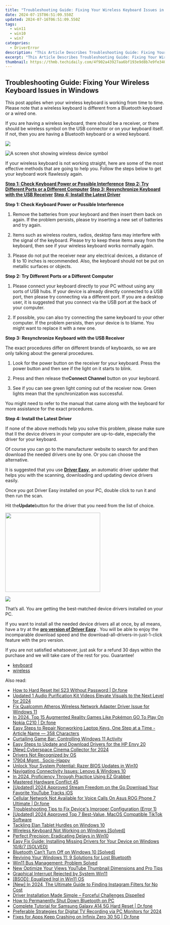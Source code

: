 ```yaml
---
title: "Troubleshooting Guide: Fixing Your Wireless Keyboard Issues in Windows"
date: 2024-07-15T06:51:09.550Z
updated: 2024-07-16T06:51:09.550Z
tags:
  - win11
  - win10
  - win7
categories:
  - DriverError
description: "This Article Describes Troubleshooting Guide: Fixing Your Wireless Keyboard Issues in Windows"
excerpt: "This Article Describes Troubleshooting Guide: Fixing Your Wireless Keyboard Issues in Windows"
thumbnail: https://thmb.techidaily.com/4f902a43927aa6bf193e9d8b7e9fe3404a519e31c80aea16a8f7ebda50148e4a.jpg
---
```


## Troubleshooting Guide: Fixing Your Wireless Keyboard Issues in Windows

This post applies when your wireless keyboard is working from time to time. Please note that a wireless keyboard is different from a Bluetooth keyboard or a wired one.
  
If you are having a wireless keyboard, there should be a receiver, or there should be wireless symbol on the USB connector or on your keyboard itself. If not, then you are having a Bluetooth keyboard or a wired keyboard.
  
<!-- affiliate ads begin -->
<a href="https://secure.2checkout.com/order/checkout.php?PRODS=4715391&QTY=1&AFFILIATE=108875&CART=1"><img src="https://secure.avangate.com/images/merchant/7f687767ccf20fcea1c9dc4a5adc2326/Digisigner_banner_728_x_90_color_version.png" border="0"></a>
<!-- affiliate ads end -->
![A screen shot showing wireless device symbol](https://support.microsoft.com/library/images/support/kbgraphics/public/en-us/838398_plug_symbol.jpg)

If your wireless keyboard is not working straight, here are some of the most effective methods that are going to help you. Follow the steps below to get your keyboard work flawlessly again.
  
**[Step 1: Check Keyboard Power or Possible Interference](https://bluettiit.sjv.io/xkwq91)**
[**Step 2: Try Different Ports or a Different Computer**](https://thefitville.pxf.io/qyo4yy)
[**Step 3: Resynchronize Keyboard with the USB Receiver**](https://vapordna.pxf.io/vnbxna)
[**Step 4: Install the Latest Driver**](https://bluettius.sjv.io/dkpnv2)
  
 **Step 1: Check Keyboard Power or Possible Interference**
  
 1) Remove the batteries from your keyboard and then insert them back on again. If the problem persists, please try inserting a new set of batteries and try again.
  
 2) Items such as wireless routers, radios, desktop fans may interfere with the signal of the keyboard. Please try to keep these items away from the keyboard, then see if your wireless keyboard works normally again.
  
 3) Please do not put the receiver near any electrical devices, a distance of 8 to 10 inches is recommended. Also, the keyboard should not be put on metallic surfaces or objects.
  
 **Step 2: Try Different Ports or a Different Computer**
  
 1) Please connect your keyboard directly to your PC without using any sorts of USB hubs. If your device is already directly connected to a USB port, then please try connecting via a different port. If you are a desktop user, it is suggested that you connect via the USB port at the back of your computer.
  
 2) If possible, you can also try connecting the same keyboard to your other computer. If the problem persists, then your device is to blame. You might want to replace it with a new one.
  
 **Step 3:** **Resynchronize Keyboard with the USB Receiver**
  
 The exact procedures differ on different brands of keyboards, so we are only talking about the general procedures.
  
 1) Look for the power button on the receiver for your keyboard. Press the power button and then see if the light on it starts to blink.
  
 2) Press and then release the**Connect Channel** button on your keyboard.
  
 3) See if you can see green light coming out of the receiver now. Green lights mean that the synchronization was successful.
  
 You might need to refer to the manual that came along with the keyboard for more assistance for the exact procedures.
  
 **Step 4: Install the Latest Driver**
  
If none of the above methods help you solve this problem, please make sure that ll the device drivers in your computer are up-to-date, especially the driver for your keyboard.
  
Of course you can go to the manufacturer website to search for and then download the needed drivers one by one. Or you can choose the alternative.
  
It is suggested that you use [**Driver Easy**](https://tools.techidaily.com/drivereasy/download/), an automatic driver updater that helps you with the scanning, downloading and updating device drivers easily.
  
Once you got Driver Easy installed on your PC, double click to run it and then run the scan.
  
Hit the**Update**button for the driver that you need from the list of choice.

<!-- affiliate ads begin -->
<a href="https://modlily.sjv.io/c/5597632/2072819/17059" target="_top" id="2072819"><img src="//a.impactradius-go.com/display-ad/17059-2072819" border="0" alt="" width="300" height="250"/></a><img height="0" width="0" src="https://imp.pxf.io/i/5597632/2072819/17059" style="position:absolute;visibility:hidden;" border="0" />
<!-- affiliate ads end -->
![](https://images.drivereasy.com/wp-content/uploads/2017/03/img_58dcc77caeb1c.jpg)
  
 That’s all. You are getting the best-matched device drivers installed on your PC.
  
 If you want to install all the needed device drivers all at once, by all means, have a try at the [**pro version of Driver Easy**](https://tools.techidaily.com/drivereasy/download/) . You will be able to enjoy the incomparable download speed and the download-all-drivers-in-just-1-click feature with the pro version.
  
 If you are not satisfied whatsoever, just ask for a refund 30 days within the purchase and we will take care of the rest for you. Guarantee!

* [keyboard](https://bellelily.pxf.io/m5azgm)
* [wireless](https://tools.techidaily.com/drivereasy/download/)

<ins class="adsbygoogle"
     style="display:block"
     data-ad-format="autorelaxed"
     data-ad-client="ca-pub-7571918770474297"
     data-ad-slot="1223367746"></ins>



<ins class="adsbygoogle"
     style="display:block"
     data-ad-client="ca-pub-7571918770474297"
     data-ad-slot="8358498916"
     data-ad-format="auto"
     data-full-width-responsive="true"></ins>

<span class="atpl-alsoreadstyle">Also read:</span>
<div><ul>
<li><a href="https://techidaily.com/how-to-hard-reset-itel-s23-without-password-drfone-by-drfone-reset-android-reset-android/"><u>How to Hard Reset Itel S23 Without Password | Dr.fone</u></a></li>
<li><a href="https://sound-optimizing.techidaily.com/updated-1-audio-purification-kit-videos-elevate-visuals-to-the-next-level-for-2024/"><u>Updated 1 Audio Purification Kit Videos Elevate Visuals to the Next Level for 2024</u></a></li>
<li><a href="https://driver-error.techidaily.com/fix-qualcomm-atheros-wireless-network-adapter-driver-issue-for-windows-11/"><u>Fix Qualcomm Atheros Wireless Network Adapter Driver Issue for Windows 11</u></a></li>
<li><a href="https://android-pokemon-go.techidaily.com/in-2024-top-15-augmented-reality-games-like-pokemon-go-to-play-on-nokia-c210-drfone-by-drfone-virtual-android/"><u>In 2024, Top 15 Augmented Reality Games Like Pokémon GO To Play On Nokia C210 | Dr.fone</u></a></li>
<li><a href="https://driver-error.techidaily.com/easy-steps-to-repair-nonworking-laptop-keys-one-step-at-a-time-article-name-358-characters/"><u>Easy Steps to Repair Nonworking Laptop Keys, One Step at a Time - Article Name — 358 Characters</u></a></li>
<li><a href="https://games-able.techidaily.com/curtailing-game-bar-controlling-windows-11-activity/"><u>Curtailing Game Bar: Controlling Windows 11 Activity</u></a></li>
<li><a href="https://driver-error.techidaily.com/easy-steps-to-update-and-download-drivers-for-the-hp-envy-20/"><u>Easy Steps to Update and Download Drivers for the HP Envy 20</u></a></li>
<li><a href="https://facebook-video-content.techidaily.com/new-cyberspace-cinema-collector-for-2024/"><u>[New] Cyberspace Cinema Collector for 2024</u></a></li>
<li><a href="https://driver-error.techidaily.com/drivers-not-recognized-by-os/"><u>Drivers Not Recognized by OS</u></a></li>
<li><a href="https://driver-error.techidaily.com/17904-mgmt-socio-happy/"><u>17904 Mgmt., Socio-Happy</u></a></li>
<li><a href="https://driver-error.techidaily.com/unlock-your-system-potential-razer-bios-updates-in-win10/"><u>Unlock Your System Potential: Razer BIOS Updates in Win10</u></a></li>
<li><a href="https://driver-error.techidaily.com/navigating-connectivity-issues-lenovo-and-windows-10/"><u>Navigating Connectivity Issues: Lenovo & Windows 10</u></a></li>
<li><a href="https://visual-screen-recording.techidaily.com/in-2024-proficiency-through-practice-using-ez-grabber/"><u>In 2024, Proficiency Through Practice  Using EZ Grabber</u></a></li>
<li><a href="https://driver-error.techidaily.com/mastered-hardware-conflict-45/"><u>Mastered Hardware Conflict 45</u></a></li>
<li><a href="https://youtube-webster.techidaily.com/ed-2024-approved-stream-freedom-on-the-go-download-your-favorite-youtube-tracks-ios/"><u>[Updated] 2024 Approved  Stream Freedom on the Go  Download Your Favorite YouTube Tracks iOS</u></a></li>
<li><a href="https://howto.techidaily.com/cellular-network-not-available-for-voice-calls-on-asus-rog-phone-7-ultimate-drfone-by-drfone-fix-android-problems-fix-android-problems/"><u>Cellular Network Not Available for Voice Calls On Asus ROG Phone 7 Ultimate | Dr.fone</u></a></li>
<li><a href="https://driver-error.techidaily.com/troubleshooting-tips-to-fix-devices-improper-configuration-error-1/"><u>Troubleshooting Tips to Fix Device's Improper Configuration (Error 1)</u></a></li>
<li><a href="https://tiktok-clips.techidaily.com/updated-2024-approved-top-7-best-value-macos-compatible-tiktok-software/"><u>[Updated] 2024 Approved  Top 7 Best-Value, MacOS Compatible TikTok Software</u></a></li>
<li><a href="https://driver-error.techidaily.com/tackling-elan-tablet-hurdles-on-windows-10/"><u>Tackling Elan Tablet Hurdles on Windows 10</u></a></li>
<li><a href="https://driver-error.techidaily.com/wireless-keyboard-not-working-on-windows-solved/"><u>Wireless Keyboard Not Working on Windows [Solved]</u></a></li>
<li><a href="https://driver-error.techidaily.com/perfect-precision-eradicating-delays-in-win10/"><u>Perfect Precision: Eradicating Delays in Win10</u></a></li>
<li><a href="https://driver-error.techidaily.com/easy-fix-guide-installing-missing-drivers-for-your-device-on-windows-1087-solved/"><u>Easy Fix Guide: Installing Missing Drivers for Your Device on Windows 10/8/7 [SOLVED]</u></a></li>
<li><a href="https://driver-error.techidaily.com/bluetooth-cant-turn-off-on-windows-10-solved/"><u>Bluetooth Can’t Turn Off on Windows 10 [Solved]</u></a></li>
<li><a href="https://windows11.techidaily.com/reviving-your-windows-11-9-solutions-for-lost-bluetooth/"><u>Reviving Your Windows 11: 9 Solutions for Lost Bluetooth</u></a></li>
<li><a href="https://driver-error.techidaily.com/win11-bus-management-problem-solved/"><u>Win11 Bus Management: Problem Solved</u></a></li>
<li><a href="https://ai-driven-video-production.techidaily.com/new-optimize-your-views-youtube-thumbnail-dimensions-and-pro-tips/"><u>New Optimize Your Views YouTube Thumbnail Dimensions and Pro Tips</u></a></li>
<li><a href="https://driver-error.techidaily.com/graphical-interrupt-rejected-by-system-win11/"><u>Graphical Interrupt Rejected by System Win11</u></a></li>
<li><a href="https://driver-error.techidaily.com/bsod-equalized-irql-in-win11-os/"><u>[BSOD]: Equalized Irql in Win11 OS</u></a></li>
<li><a href="https://instagram-videos.techidaily.com/new-in-2024-the-ultimate-guide-to-finding-instagram-filters-for-no-cost/"><u>[New] In 2024, The Ultimate Guide to Finding Instagram Filters for No Cost</u></a></li>
<li><a href="https://driver-error.techidaily.com/driver-installation-made-simple-forceful-challenges-dispelled/"><u>Driver Installation Made Simple – Forceful Challenges Dispelled</u></a></li>
<li><a href="https://driver-error.techidaily.com/how-to-permanently-shut-down-bluetooth-on-pc/"><u>How to Permanently Shut Down Bluetooth on PC</u></a></li>
<li><a href="https://techidaily.com/complete-tutorial-for-samsung-galaxy-a14-5g-hard-reset-drfone-by-drfone-reset-android-reset-android/"><u>Complete Tutorial for Samsung Galaxy A14 5G Hard Reset | Dr.fone</u></a></li>
<li><a href="https://digital-screen-recording.techidaily.com/preferable-strategies-for-digital-tv-recording-via-pc-monitors-for-2024/"><u>Preferable Strategies for Digital TV Recording via PC Monitors for 2024</u></a></li>
<li><a href="https://howto.techidaily.com/fixes-for-apps-keep-crashing-on-infinix-zero-30-5g-drfone-by-drfone-fix-android-problems-fix-android-problems/"><u>Fixes for Apps Keep Crashing on Infinix Zero 30 5G | Dr.fone</u></a></li>
</ul></div>
